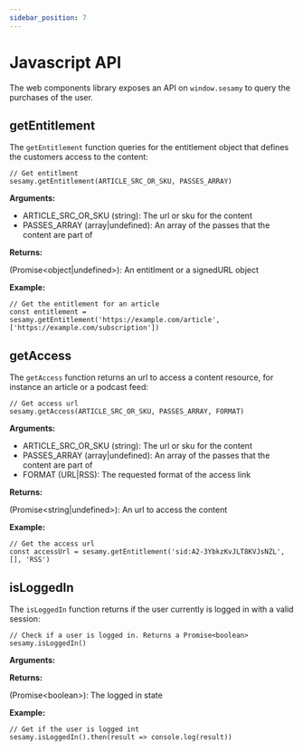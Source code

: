 ```yaml
---
sidebar_position: 7
---
```


# Javascript API

The web components library exposes an API on `window.sesamy` to query the purchases of the user.

## getEntitlement

The `getEntitlement` function queries for the entitlement object that defines the customers access to the content:

```
// Get entitlment
sesamy.getEntitlement(ARTICLE_SRC_OR_SKU, PASSES_ARRAY)
```

**Arguments:**

- ARTICLE_SRC_OR_SKU (string): The url or sku for the content
- PASSES_ARRAY (array|undefined): An array of the passes that the content are part of

**Returns:**

(Promise<object|undefined\>): An entitlment or a signedURL object

**Example:**

```
// Get the entitlement for an article
const entitlement = sesamy.getEntitlement('https://example.com/article', ['https://example.com/subscription'])
```

## getAccess

The `getAccess` function returns an url to access a content resource, for instance an article or a podcast feed:

```
// Get access url
sesamy.getAccess(ARTICLE_SRC_OR_SKU, PASSES_ARRAY, FORMAT)
```

**Arguments:**

- ARTICLE_SRC_OR_SKU (string): The url or sku for the content
- PASSES_ARRAY (array|undefined): An array of the passes that the content are part of
- FORMAT (URL|RSS): The requested format of the access link

**Returns:**

(Promise<string|undefined\>): An url to access the content

**Example:**

```
// Get the access url
const accessUrl = sesamy.getEntitlement('sid:A2-3YbkzKvJLT8KVJsNZL', [], 'RSS')
```

## isLoggedIn

The `isLoggedIn` function returns if the user currently is logged in with a valid session:

```
// Check if a user is logged in. Returns a Promise<boolean>
sesamy.isLoggedIn()
```

**Arguments:**

**Returns:**

(Promise<boolean\>): The logged in state

**Example:**

```
// Get if the user is logged int
sesamy.isLoggedIn().then(result => console.log(result))
```
